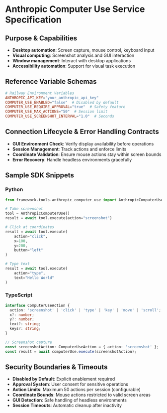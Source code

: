 # Anthropic Computer Use Service Specification

## Purpose & Capabilities
- **Desktop automation**: Screen capture, mouse control, keyboard input
- **Visual computing**: Screenshot analysis and GUI interaction
- **Window management**: Interact with desktop applications
- **Accessibility automation**: Support for visual task execution

## Reference Variable Schemas
```toml
# Railway Environment Variables  
ANTHROPIC_API_KEY="your_anthropic_api_key"
COMPUTER_USE_ENABLED="false"  # Disabled by default
COMPUTER_USE_REQUIRE_APPROVAL="true"  # Safety feature
COMPUTER_USE_MAX_ACTIONS="50"  # Session limit
COMPUTER_USE_SCREENSHOT_INTERVAL="1.0"  # Seconds
```

## Connection Lifecycle & Error Handling Contracts
- **GUI Environment Check**: Verify display availability before operations
- **Session Management**: Track actions and enforce limits
- **Coordinate Validation**: Ensure mouse actions stay within screen bounds  
- **Error Recovery**: Handle headless environments gracefully

## Sample SDK Snippets
### Python
```python
from framework.tools.anthropic_computer_use import AnthropicComputerUse

# Take screenshot
tool = AnthropicComputerUse()
result = await tool.execute(action="screenshot")

# Click at coordinates
result = await tool.execute(
    action="click", 
    x=100, 
    y=200, 
    button="left"
)

# Type text
result = await tool.execute(
    action="type", 
    text="Hello World"
)
```

### TypeScript
```typescript
interface ComputerUseAction {
  action: 'screenshot' | 'click' | 'type' | 'key' | 'move' | 'scroll';
  x?: number;
  y?: number;
  text?: string;
  keys?: string;
}

// Screenshot capture
const screenshotAction: ComputerUseAction = { action: 'screenshot' };
const result = await computerUse.execute(screenshotAction);
```

## Security Boundaries & Timeouts
- **Disabled by Default**: Explicit enablement required
- **Approval System**: User consent for sensitive operations
- **Action Limits**: Maximum 50 actions per session (configurable)
- **Coordinate Bounds**: Mouse actions restricted to valid screen areas
- **GUI Detection**: Safe handling of headless environments
- **Session Timeouts**: Automatic cleanup after inactivity
